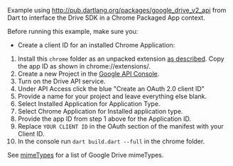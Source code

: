 Example using http://pub.dartlang.org/packages/google_drive_v2_api from Dart to interface the Drive SDK in a Chrome Packaged App context.

Before running this example, make sure you:

* Create a client ID for an installed Chrome Application:
1. Install this `chrome` folder as an unpacked extension [as described](http://developer.chrome.com/extensions/getstarted.html).  Copy the app ID as shown in chrome://extensions/.
2. Create a new Project in the [Google API Console](https://code.google.com/apis/console).
3. Turn on the Drive API service.
4. Under API Access click the blue "Create an OAuth 2.0 client ID"
5. Provide a name for your project and leave everything else blank.
6. Select Installed Application for Application Type.
7. Select Chrome Application for Installed application type.
8. Provide the app ID from step 1 above for the Application ID.
9. Replace `YOUR CLIENT ID` in the OAuth section of the manifest with your Client ID.
10. In the console run `dart build.dart --full` in the chrome folder.


See [mimeTypes](http://stackoverflow.com/questions/11412497/what-are-the-google-apps-mime-types-in-google-docs-and-google-drive) for a list of Google Drive mimeTypes.

